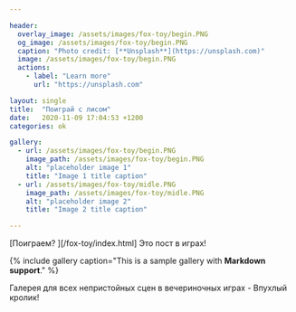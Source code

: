 ```yaml
---

header:
  overlay_image: /assets/images/fox-toy/begin.PNG
  og_image: /assets/images/fox-toy/begin.PNG
  caption: "Photo credit: [**Unsplash**](https://unsplash.com)"
  image: /assets/images/fox-toy/begin.PNG
  actions:
    - label: "Learn more"
      url: "https://unsplash.com"

layout: single
title:  "Поиграй с лисом"
date:   2020-11-09 17:04:53 +1200
categories: ok

gallery:
  - url: /assets/images/fox-toy/begin.PNG
    image_path: /assets/images/fox-toy/begin.PNG
    alt: "placeholder image 1"
    title: "Image 1 title caption"
  - url: /assets/images/fox-toy/midle.PNG
    image_path: /assets/images/fox-toy/midle.PNG
    alt: "placeholder image 2"
    title: "Image 2 title caption"

---
```






[Поиграем? ][/fox-toy/index.html]
Это пост в играх!

{% include gallery caption="This is a sample gallery with **Markdown support**." %}

Галерея для всех непристойных сцен в вечериночных играх - Впухлый кролик!
